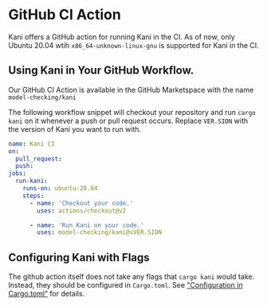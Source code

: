 # GitHub CI Action

Kani offers a GitHub action for running Kani in the CI. As of now,
only Ubuntu 20.04 wtih `x86_64-unknown-linux-gnu` is supported for
Kani in the CI.

## Using Kani in Your GitHub Workflow.
Our GitHub CI Action is available in the GitHub Marketspace with the
name `model-checking/kani`

The following workflow snippet will checkout your repository and run
`cargo kani` on it whenever a push or pull request occurs. Replace
`VER.SION` with the version of Kani you want to run with.

```yaml
name: Kani CI
on:
  pull_request:
  push:
jobs:
  run-kani:
    runs-on: ubuntu-20.04
    steps:
      - name: 'Checkout your code.'
        uses: actions/checkout@v2

      - name: 'Run Kani on your code.'
        uses: model-checking/kani@vVER.SION
```


## Configuring Kani with Flags

The github action itself does not take any flags that `cargo kani`
would take. Instead, they should be configured in `Cargo.toml`. See
["Configuration in Cargo.toml"](usage.md#configuration-in-cargotoml)
for details.
